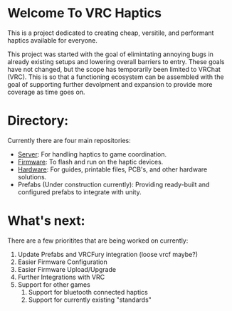 # Welcome To VRC Haptics
This is a project dedicated to creating cheap, versitile, and performant haptics available for everyone.

This project was started with the goal of elimintating annoying bugs in already existing setups and lowering overall barriers to entry. These goals have not changed, but the scope has temporarily been limited to VRChat (VRC). This is so that a functioning ecosystem can be assembled with the goal of supporting further devolpment and expansion to provide more coverage as time goes on.

# Directory:
Currently there are four main repositories:
 - [Server](https://github.com/VRC-Haptics/VRCH-GUI): For handling haptics to game coordination.
 - [Firmware](https://github.com/virtuallyaverage/VRCH-Firmware): To flash and run on the haptic devices.
 - [Hardware](https://github.com/virtuallyaverage/VRCH-Hardware): For guides, printable files, PCB's, and other hardware solutions.
 - Prefabs (Under construction currently): Providing ready-built and configured prefabs to integrate with unity.

# What's next:
There are a few prioritites that are being worked on currently:
 1. Update Prefabs and VRCFury integration (loose vrcf maybe?)
 1. Easier Firmware Configuration
 1. Easier Firmware Upload/Upgrade
 1. Further Integrations with VRC
 1. Support for other games
    1. Support for bluetooth connected haptics
    1. Support for currently existing "standards" 


